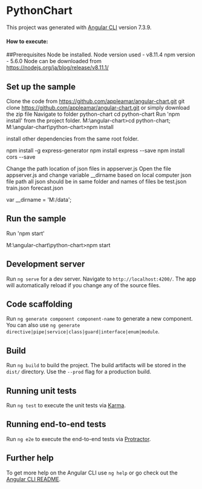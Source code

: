 # PythonChart

This project was generated with [Angular CLI](https://github.com/angular/angular-cli) version 7.3.9.
#### How to execute:
##Prerequisites
Node be installed.
Node version used - v8.11.4
npm version - 5.6.0
Node can be downloaded from
https://nodejs.org/ja/blog/release/v8.11.1/

## Set up the sample
Clone the code from https://github.com/appleamar/angular-chart.git
git clone https://github.com/appleamar/angular-chart.git
or simply download the zip file
Navigate to folder python-chart
cd python-chart
Run 'npm install' from the project folder.
M:\angular-chart>cd python-chart;
M:\angular-chart\python-chart>npm install

install other dependencies from the same root folder.

npm install -g express-generator
npm install express --save
npm install cors --save

Change the path location of json files in appserver.js
Open the file appserver.js and change variable __dirname based on local computer json file path
all json should be in same folder and names of files be
test.json
train.json
forecast.json

var __dirname = 'M:/data';


## Run  the sample
Run 'npm start'

M:\angular-chart\python-chart>npm start
## Development server

Run `ng serve` for a dev server. Navigate to `http://localhost:4200/`. The app will automatically reload if you change any of the source files.

## Code scaffolding

Run `ng generate component component-name` to generate a new component. You can also use `ng generate directive|pipe|service|class|guard|interface|enum|module`.

## Build

Run `ng build` to build the project. The build artifacts will be stored in the `dist/` directory. Use the `--prod` flag for a production build.

## Running unit tests

Run `ng test` to execute the unit tests via [Karma](https://karma-runner.github.io).

## Running end-to-end tests

Run `ng e2e` to execute the end-to-end tests via [Protractor](http://www.protractortest.org/).

## Further help

To get more help on the Angular CLI use `ng help` or go check out the [Angular CLI README](https://github.com/angular/angular-cli/blob/master/README.md).
